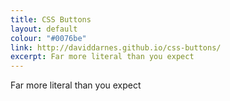 ```yaml
---
title: CSS Buttons
layout: default
colour: "#0076be"
link: http://daviddarnes.github.io/css-buttons/
excerpt: Far more literal than you expect
---
```


Far more literal than you expect
